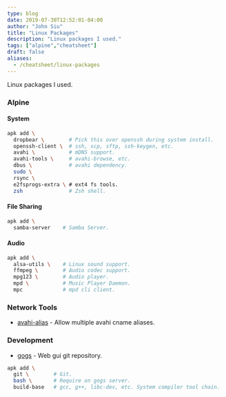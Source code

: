 ```yaml
---
type: blog
date: 2019-07-30T12:52:01-04:00
author: "John Siu"
title: "Linux Packages"
description: "Linux packages I used."
tags: ["alpine","cheatsheet"]
draft: false
aliases:
  - /cheatsheet/linux-packages
---
```

Linux packages I used.
<!--more-->

### Alpine

#### System

```sh
apk add \
  dropbear \        # Pick this over openssh during system install.
  openssh-client \  # ssh, scp, sftp, ssh-keygen, etc.
  avahi \           # mDNS support.
  avahi-tools \     # avahi-browse, etc.
  dbus \            # avahi dependency.
  sudo \
  rsync \
  e2fsprogs-extra \ # ext4 fs tools.
  zsh               # Zsh shell.
```

#### File Sharing

```sh
apk add \
  samba-server    # Samba Server.
```

#### Audio

```sh
apk add \
  alsa-utils \    # Linux sound support.
  ffmpeg \        # Audio codec support.
  mpg123 \        # Audio player.
  mpd \           # Music Player Daemon.
  mpc             # mpd cli client.
```

### Network Tools

- [avahi-alias](https://github.com/airtonix/avahi-aliases) - Allow multiple avahi cname aliases.

### Development

- [gogs](https://gogs.io) - Web gui git repository.

```sh
apk add \
  git \        # Git.
  bash \       # Require on gogs server.
  build-base   # gcc, g++, libc-dev, etc. System compiler tool chain.
```